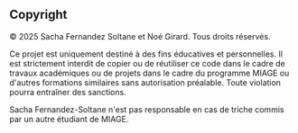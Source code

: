 ## Copyright  

© 2025 Sacha Fernandez Soltane et Noé Girard. Tous droits réservés.

Ce projet est uniquement destiné à des fins éducatives et personnelles. Il est strictement interdit de copier ou de réutiliser ce code dans le cadre de travaux académiques ou de projets dans le cadre du programme MIAGE ou d'autres formations similaires sans autorisation préalable. Toute violation pourra entraîner des sanctions.

Sacha Fernandez-Soltane n'est pas responsable en cas de triche commis par un autre étudiant de MIAGE.
